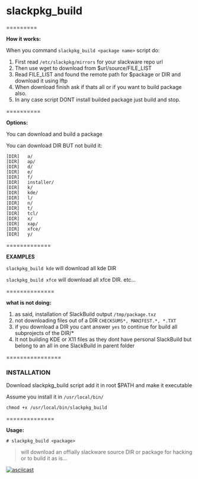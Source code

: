 # slackpkg_build
=========


**How it works:**

When you command `slackpkg_build <package name>` script do:
1. First read `/etc/slackpkg/mirrors` for your slackware repo url
2. Then use wget to download from $url/source/FILE_LIST
3. Read FILE_LIST and found the remote path for $package or DIR and download it using lftp
4. When download finish ask if thats all  or if you want to build package also. 
5. In any case script DONT install builded package just build and stop. 

==========

**Options:**

You can download and build a package

You can download DIR BUT not build it:
```
[DIR]	a/ 	 	 
[DIR]	ap/ 	 	 
[DIR]	d/ 	 	 
[DIR]	e/ 	 	 
[DIR]	f/ 	 	 
[DIR]	installer/ 	 	 
[DIR]	k/ 	 	 
[DIR]	kde/ 	 	 
[DIR]	l/ 	 	 
[DIR]	n/ 	 	 
[DIR]	t/ 	 	 
[DIR]	tcl/ 	 	 
[DIR]	x/	 	 	 
[DIR]	xap/ 	 	 
[DIR]	xfce/		 	 
[DIR]	y/
```
=============

**EXAMPLES**

`slackpkg_build kde` will download all kde DIR

`slackpkg_build xfce` will download all xfce DIR. etc...

==============

**what is not doing:**
1. as said, installation of SlackBuild output `/tmp/package.txz`
2. not downloading files out of a DIR `CHECKSUMS*, MANIFEST.*, *.TXT`
3. if you download a DIR you cant answer  `yes`  to continue for build all subprojects of the DIR/*
4. It not building KDE or X11 files as they dont have personal SlackBuild but belong to an all in one SlackBuild in parent folder

================
### INSTALLATION
Download slackpkg_build script add it in root $PATH and make it executable

Assume you install it in `/usr/local/bin/` 

 `chmod +x /usr/local/bin/slackpkg_build`
 

==============

**Usage:**

`# slackpkg_build <package>`
> will download an offially slackware source DIR or package for hacking  or to build it as is... 

[![asciicast](https://asciinema.org/a/PyahkBW8Q3EtDtj4dn9rxLvi2.svg)](https://asciinema.org/a/PyahkBW8Q3EtDtj4dn9rxLvi2)